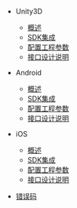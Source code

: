 * Unity3D
   * [概述](/ZH/Unity3D/summary)
   * [SDK集成](/ZH/Unity3D/sdk_integration)
   * [配置工程参数](/ZH/Unity3D/edit_resources)
   * [接口设计说明](/ZH/Unity3D/Interface_design_description)
       
* Android
   * [概述](/ZH/Android/summary)
   * [SDK集成](/ZH/Android/sdk_implementation)
   * [配置工程参数](/ZH/Android/edit_resources)
   * [接口设计说明](/ZH/Android/Interface_design_description)
    
* iOS
    * [概述](/ZH/iOS/1.summary)
    * [SDK集成](/ZH/iOS/2.AccessProcess)
    * [配置工程参数](/ZH/iOS/3.ConfigProjectParam)
    * [接口设计说明](/ZH/iOS/4.SDKUsage)
    
* [错误码](/ZH/errorcode)
